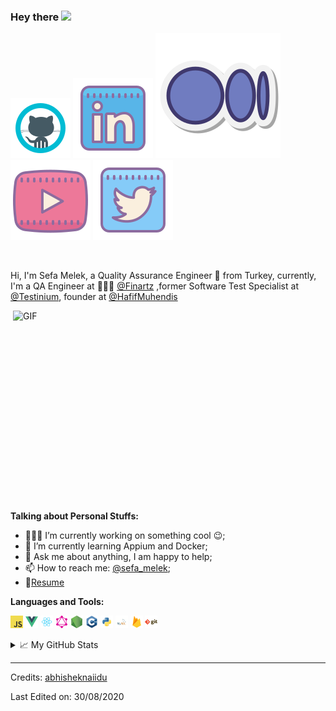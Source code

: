 ### Hey there <img src="https://media.giphy.com/media/hvRJCLFzcasrR4ia7z/giphy.gif" width="25px">


[![GitHub](https://github.com/sefamelek/sefamelek/blob/f35fe8e5d19e78b56aa85634e7489ad257f2b5a4/icons8-github.svg)](https://github.com/sefamelek) [![LinkedIn](https://github.com/sefamelek/sefamelek/blob/41c200ef66415aba813bf8518aefb1972559d4b4/icons8-linkedin.svg)](https://www.linkedin.com/in/sefamelek) [![Medium](https://github.com/sefamelek/sefamelek/blob/26eb460a41b1da772bbdcdd44407d90f0bd7da26/icons8-medium.svg)](https://sefamelek.medium.com/) [![Youtube](https://github.com/sefamelek/sefamelek/blob/main/icons8-youtube-logo.svg)](https://www.youtube.com/hafifmuhendis/) [![Twitter](https://github.com/sefamelek/sefamelek/blob/main/icons8-twitter.svg)](https://twitter.com/sefa_melek)

<br />

Hi, I'm Sefa Melek, a Quality Assurance Engineer 🚀 from Turkey, currently, I'm a QA Engineer at 🙍🏽‍♂️ [@Finartz](https://www.finartz.com/) ,former Software Test Specialist at [@Testinium](https://www.testinium.com/), founder at [@HafifMuhendis](https://www.youtube.com/hafifmuhendis/)

  <img align="right" alt="GIF" src="https://github.com/abhisheknaiidu/abhisheknaiidu/blob/master/code.gif?raw=true" width="500" height="320" />
  
**Talking about Personal Stuffs:**

- 👨🏽‍💻 I’m currently working on something cool :wink:;
- 🌱 I’m currently learning Appium and Docker; 
- 💬 Ask me about anything, I am happy to help;
- 📫 How to reach me: [@sefa_melek](https://twitter.com/sefa_melek);
- 📝[Resume](https://www.linkedin.com/in/sefamelek/detail/overlay-view/urn:li:fsd_profileTreasuryMedia:(ACoAACU1p_sBKmv6rCS3Mm5OkOGrZ8idLCH4Zto,1635467910781)/)

**Languages and Tools:**  

<code><img height="20" src="https://raw.githubusercontent.com/github/explore/80688e429a7d4ef2fca1e82350fe8e3517d3494d/topics/javascript/javascript.png"></code>
<code><img height="20" src="https://raw.githubusercontent.com/github/explore/80688e429a7d4ef2fca1e82350fe8e3517d3494d/topics/vue/vue.png"></code>
<code><img height="20" src="https://raw.githubusercontent.com/github/explore/80688e429a7d4ef2fca1e82350fe8e3517d3494d/topics/react/react.png"></code>
<code><img height="20" src="https://raw.githubusercontent.com/github/explore/5c058a388828bb5fde0bcafd4bc867b5bb3f26f3/topics/graphql/graphql.png"></code>
<code><img height="20" src="https://raw.githubusercontent.com/github/explore/80688e429a7d4ef2fca1e82350fe8e3517d3494d/topics/nodejs/nodejs.png"></code>
<code><img height="20" src="https://raw.githubusercontent.com/github/explore/80688e429a7d4ef2fca1e82350fe8e3517d3494d/topics/cpp/cpp.png"></code>
<code><img height="20" src="https://raw.githubusercontent.com/github/explore/80688e429a7d4ef2fca1e82350fe8e3517d3494d/topics/python/python.png"></code>
<code><img height="20" src="https://raw.githubusercontent.com/github/explore/80688e429a7d4ef2fca1e82350fe8e3517d3494d/topics/mysql/mysql.png"></code>
<code><img height="20" src="https://raw.githubusercontent.com/github/explore/80688e429a7d4ef2fca1e82350fe8e3517d3494d/topics/firebase/firebase.png"></code>
<code><img height="20" src="https://raw.githubusercontent.com/github/explore/80688e429a7d4ef2fca1e82350fe8e3517d3494d/topics/git/git.png"></code>

<!--END_SECTION:waka-->

<details>
<summary>📈 My GitHub Stats</summary>

<p align="center"> <img src="https://github-readme-stats.vercel.app/api?username=abhisheknaiidu&show_icons=true&theme=gotham" alt="abhisheknaiidu" />

</details>

-----
Credits: [abhisheknaiidu](https://github.com/abhisheknaiidu)

Last Edited on: 30/08/2020
